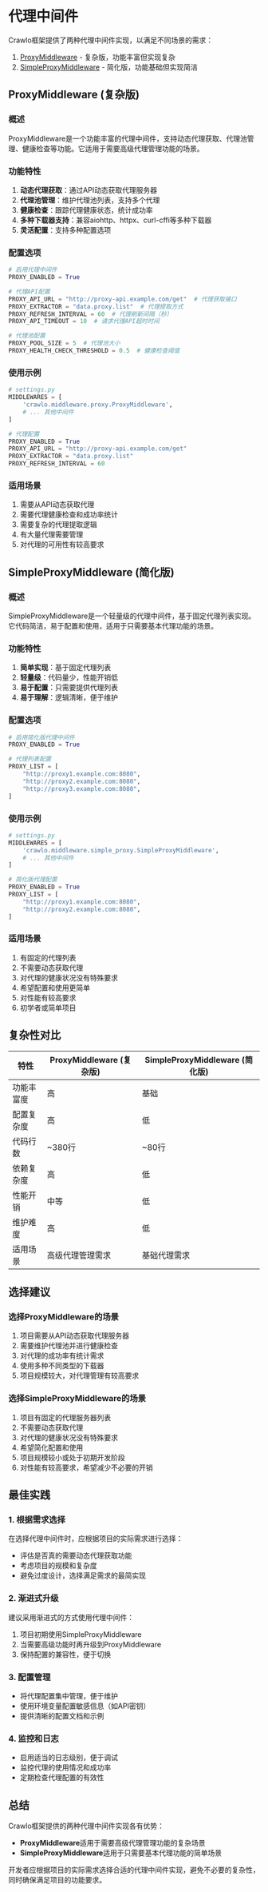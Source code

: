 # 代理中间件

Crawlo框架提供了两种代理中间件实现，以满足不同场景的需求：

1. [ProxyMiddleware](#proxy-middleware-复杂版) - 复杂版，功能丰富但实现复杂
2. [SimpleProxyMiddleware](#simple-proxy-middleware-简化版) - 简化版，功能基础但实现简洁

## ProxyMiddleware (复杂版)

### 概述

ProxyMiddleware是一个功能丰富的代理中间件，支持动态代理获取、代理池管理、健康检查等功能。它适用于需要高级代理管理功能的场景。

### 功能特性

1. **动态代理获取**：通过API动态获取代理服务器
2. **代理池管理**：维护代理池列表，支持多个代理
3. **健康检查**：跟踪代理健康状态，统计成功率
4. **多种下载器支持**：兼容aiohttp、httpx、curl-cffi等多种下载器
5. **灵活配置**：支持多种配置选项

### 配置选项

```python
# 启用代理中间件
PROXY_ENABLED = True

# 代理API配置
PROXY_API_URL = "http://proxy-api.example.com/get"  # 代理获取接口
PROXY_EXTRACTOR = "data.proxy.list"  # 代理提取方式
PROXY_REFRESH_INTERVAL = 60  # 代理刷新间隔（秒）
PROXY_API_TIMEOUT = 10  # 请求代理API超时时间

# 代理池配置
PROXY_POOL_SIZE = 5  # 代理池大小
PROXY_HEALTH_CHECK_THRESHOLD = 0.5  # 健康检查阈值
```

### 使用示例

```python
# settings.py
MIDDLEWARES = [
    'crawlo.middleware.proxy.ProxyMiddleware',
    # ... 其他中间件
]

# 代理配置
PROXY_ENABLED = True
PROXY_API_URL = "http://proxy-api.example.com/get"
PROXY_EXTRACTOR = "data.proxy.list"
PROXY_REFRESH_INTERVAL = 60
```

### 适用场景

1. 需要从API动态获取代理
2. 需要代理健康检查和成功率统计
3. 需要复杂的代理提取逻辑
4. 有大量代理需要管理
5. 对代理的可用性有较高要求

## SimpleProxyMiddleware (简化版)

### 概述

SimpleProxyMiddleware是一个轻量级的代理中间件，基于固定代理列表实现。它代码简洁，易于配置和使用，适用于只需要基本代理功能的场景。

### 功能特性

1. **简单实现**：基于固定代理列表
2. **轻量级**：代码量少，性能开销低
3. **易于配置**：只需要提供代理列表
4. **易于理解**：逻辑清晰，便于维护

### 配置选项

```python
# 启用简化版代理中间件
PROXY_ENABLED = True

# 代理列表配置
PROXY_LIST = [
    "http://proxy1.example.com:8080",
    "http://proxy2.example.com:8080",
    "http://proxy3.example.com:8080",
]
```

### 使用示例

```python
# settings.py
MIDDLEWARES = [
    'crawlo.middleware.simple_proxy.SimpleProxyMiddleware',
    # ... 其他中间件
]

# 简化版代理配置
PROXY_ENABLED = True
PROXY_LIST = [
    "http://proxy1.example.com:8080",
    "http://proxy2.example.com:8080",
]
```

### 适用场景

1. 有固定的代理列表
2. 不需要动态获取代理
3. 对代理的健康状况没有特殊要求
4. 希望配置和使用更简单
5. 对性能有较高要求
6. 初学者或简单项目

## 复杂性对比

| 特性 | ProxyMiddleware (复杂版) | SimpleProxyMiddleware (简化版) |
|------|-------------------------|-------------------------------|
| 功能丰富度 | 高 | 基础 |
| 配置复杂度 | 高 | 低 |
| 代码行数 | ~380行 | ~80行 |
| 依赖复杂度 | 高 | 低 |
| 性能开销 | 中等 | 低 |
| 维护难度 | 高 | 低 |
| 适用场景 | 高级代理管理需求 | 基础代理需求 |

## 选择建议

### 选择ProxyMiddleware的场景

1. 项目需要从API动态获取代理服务器
2. 需要维护代理池并进行健康检查
3. 对代理的成功率有统计需求
4. 使用多种不同类型的下载器
5. 项目规模较大，对代理管理有较高要求

### 选择SimpleProxyMiddleware的场景

1. 项目有固定的代理服务器列表
2. 不需要动态获取代理
3. 对代理的健康状况没有特殊要求
4. 希望简化配置和使用
5. 项目规模较小或处于初期开发阶段
6. 对性能有较高要求，希望减少不必要的开销

## 最佳实践

### 1. 根据需求选择

在选择代理中间件时，应根据项目的实际需求进行选择：

- 评估是否真的需要动态代理获取功能
- 考虑项目的规模和复杂度
- 避免过度设计，选择满足需求的最简实现

### 2. 渐进式升级

建议采用渐进式的方式使用代理中间件：

1. 项目初期使用SimpleProxyMiddleware
2. 当需要高级功能时再升级到ProxyMiddleware
3. 保持配置的兼容性，便于切换

### 3. 配置管理

- 将代理配置集中管理，便于维护
- 使用环境变量配置敏感信息（如API密钥）
- 提供清晰的配置文档和示例

### 4. 监控和日志

- 启用适当的日志级别，便于调试
- 监控代理的使用情况和成功率
- 定期检查代理配置的有效性

## 总结

Crawlo框架提供的两种代理中间件实现各有优势：

- **ProxyMiddleware**适用于需要高级代理管理功能的复杂场景
- **SimpleProxyMiddleware**适用于只需要基本代理功能的简单场景

开发者应根据项目的实际需求选择合适的代理中间件实现，避免不必要的复杂性，同时确保满足项目的功能要求。